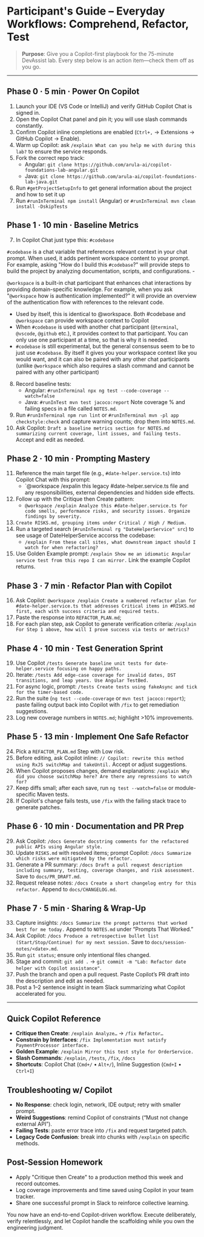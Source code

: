 # Participant's Guide – Everyday Workflows: Comprehend, Refactor, Test

> **Purpose**: Give you a Copilot-first playbook for the 75-minute DevAssist lab. Every step below is an action item—check them off as you go.

---

## Phase 0 · 5 min · Power On Copilot
1. Launch your IDE (VS Code or IntelliJ) and verify GitHub Copilot Chat is signed in.
2. Open the Copilot Chat panel and pin it; you will use slash commands constantly.
3. Confirm Copilot inline completions are enabled (`Ctrl+,` → Extensions → GitHub Copilot → Enable). 
4. Warm up Copilot: ask `/explain What can you help me with during this lab?` to ensure the service responds.
5. Fork the correct repo track:
   - Angular: `git clone https://github.com/arula-ai/copilot-foundations-lab-angular.git`
   - Java:    `git clone https://github.com/arula-ai/copilot-foundations-lab-java.git`
7. Run `#getProjectSetupInfo` to get general information about the project and how to set it up
6. Run `#runInTerminal npm install` (Angular) or `#runInTerminal mvn clean install -DskipTests`

## Phase 1 · 10 min · Baseline Metrics
7. In Copilot Chat just type this: `#codebase`

`#codebase` is a chat variable that references relevant context in your chat prompt. When used, it adds pertinent workspace content to your prompt. For example, asking "How do I build this `#codebase`?" will provide steps to build the project by analyzing documentation, scripts, and configurations. - 

`@workspace` is a built-in chat participant that enhances chat interactions by providing domain-specific knowledge. For example, when you ask "`@workspace` how is authentication implemented?" it will provide an overview of the authentication flow with references to the relevant code.

- Used by itself, this is identical to @workspace. Both #codebase and `@workspace` can provide workspace context to Copilot
- When `#codebase` is used with another chat participant (`@terminal`, `@vscode`, `@github` etc.), it provides context to that participant. You can only use one participant at a time, so that is why it is needed.
- `#codebase` is still experimental, but the general consensus seem to be to just use `#codebase`. By itself it gives you your workspace context like you would want, and it can also be paired with any other chat participants (unlike `@workspace` which also requires a slash command and cannot be paired with any other participant)

8. Record baseline tests:
   - Angular: `#runInTerminal npx ng test --code-coverage --watch=false`
   - Java: `#runInTest mvn test jacoco:report`
   Note coverage % and failing specs in a file called `NOTES.md`.
9. Run `#runInTerminal npm run lint` or `#runInTerminal mvn -pl app checkstyle:check` and capture warning counts; drop them into `NOTES.md`.
10. Ask Copilot: `Draft a baseline metrics section for NOTES.md summarizing current coverage, lint issues, and failing tests.` Accept and edit as needed.

## Phase 2 · 10 min · Prompting Mastery
11. Reference the main target file (e.g., `#date-helper.service.ts`) into Copilot Chat with this prompt:
    - `@workspace /expalin this legacy #date-helper.service.ts file and any responsibilities,
    external dependencies and hidden side effects.
12. Follow up with the Critique then Create pattern:
    - `@workspace /explain Analyze this #date-helper.service.ts for code smells, performance risks, and security issues. Organize findings by severity.`
13. `Create RISKS.md, grouping items under Critical / High / Medium.`
14. Run a targeted search (`#runInTerminal rg "DateHelperService" src`) to see usage of DateHelperService accorss the codebase:
    - `/explain From these call sites, what downstream impact should I watch for when refactoring?`
15. Use Golden Example prompt: `/explain Show me an idiomatic Angular service test from this repo I can mirror.` Link the example Copilot returns.

## Phase 3 · 7 min · Refactor Plan with Copilot
16. Ask Copilot: `@workspace /explain Create a numbered refactor plan for #date-helper.service.ts that addresses Critical items in #RISKS.md first, each with success criteria and required tests.`
17. Paste the response into `REFACTOR_PLAN.md`;
18. For each plan step, ask Copilot to generate verification criteria: `/explain For Step 1 above, how will I prove success via tests or metrics?`

## Phase 4 · 10 min · Test Generation Sprint
19. Use Copilot `/tests Generate baseline unit tests for date-helper.service focusing on happy paths.`
20. Iterate: `/tests Add edge-case coverage for invalid dates, DST transitions, and leap years. Use Angular TestBed.`
21. For async logic, prompt: `/tests Create tests using fakeAsync and tick for the timer-based code.`
22. Run the suite (`ng test --code-coverage` or `mvn test jacoco:report`); paste failing output back into Copilot with `/fix` to get remediation suggestions.
23. Log new coverage numbers in `NOTES.md`; highlight >10% improvements.

## Phase 5 · 13 min · Implement One Safe Refactor
24. Pick a `REFACTOR_PLAN.md` Step with Low risk.
25. Before editing, ask Copilot inline: `// Copilot: rewrite this method using RxJS switchMap and takeUntil.` Accept or adjust suggestions.
26. When Copilot proposes changes, demand explanations: `/explain Why did you choose switchMap here? Are there any regressions to watch for?`
27. Keep diffs small; after each save, run `ng test --watch=false` or module-specific Maven tests.
28. If Copilot's change fails tests, use `/fix` with the failing stack trace to generate patches.

## Phase 6 · 10 min · Documentation and PR Prep
29. Ask Copilot: `/docs Generate docstring comments for the refactored public APIs using Angular style.`
30. Update `RISKS.md` with resolved items; prompt Copilot: `/docs Summarize which risks were mitigated by the refactor.`
31. Generate a PR summary: `/docs Draft a pull request description including summary, testing, coverage changes, and risk assessment.` Save to `docs/PR_DRAFT.md`.
32. Request release notes: `/docs Create a short changelog entry for this refactor.` Append to `docs/CHANGELOG.md`.

## Phase 7 · 5 min · Sharing & Wrap-Up
33. Capture insights: `/docs Summarize the prompt patterns that worked best for me today.` Append to `NOTES.md` under “Prompts That Worked.”
34. Ask Copilot: `/docs Produce a retrospective bullet list (Start/Stop/Continue) for my next session.` Save to `docs/session-notes/<date>.md`.
35. Run `git status`; ensure only intentional files changed.
36. Stage and commit: `git add .` → `git commit -m "Lab: Refactor date helper with Copilot assistance"`.
37. Push the branch and open a pull request. Paste Copilot’s PR draft into the description and edit as needed.
38. Post a 1–2 sentence insight in team Slack summarizing what Copilot accelerated for you.

---

## Quick Copilot Reference
- **Critique then Create**: `/explain Analyze…` → `/fix Refactor…`
- **Constrain by Interfaces**: `/fix Implementation must satisfy PaymentProcessor interface.`
- **Golden Example**: `/explain Mirror this test style for OrderService.`
- **Slash Commands**: `/explain`, `/tests`, `/fix`, `/docs`
- **Shortcuts**: Copilot Chat (`Cmd+/` • `Alt+/`), Inline Suggestion (`Cmd+I` • `Ctrl+I`)

## Troubleshooting w/ Copilot
- **No Response**: check login, network, IDE output; retry with smaller prompt.
- **Weird Suggestions**: remind Copilot of constraints (“Must not change external API”).
- **Failing Tests**: paste error trace into `/fix` and request targeted patch.
- **Legacy Code Confusion**: break into chunks with `/explain` on specific methods.

## Post-Session Homework
- Apply "Critique then Create" to a production method this week and record outcomes.
- Log coverage improvements and time saved using Copilot in your team tracker.
- Share one successful prompt in Slack to reinforce collective learning.

You now have an end-to-end Copilot-driven workflow. Execute deliberately, verify relentlessly, and let Copilot handle the scaffolding while you own the engineering judgment.
